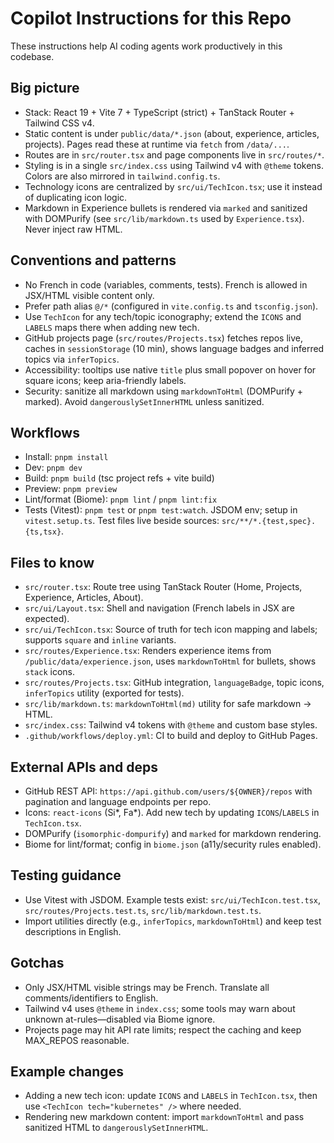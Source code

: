 # Copilot Instructions for this Repo

These instructions help AI coding agents work productively in this codebase.

## Big picture
- Stack: React 19 + Vite 7 + TypeScript (strict) + TanStack Router + Tailwind CSS v4.
- Static content is under `public/data/*.json` (about, experience, articles, projects). Pages read these at runtime via `fetch` from `/data/...`.
- Routes are in `src/router.tsx` and page components live in `src/routes/*`.
- Styling is in a single `src/index.css` using Tailwind v4 with `@theme` tokens. Colors are also mirrored in `tailwind.config.ts`.
- Technology icons are centralized by `src/ui/TechIcon.tsx`; use it instead of duplicating icon logic.
- Markdown in Experience bullets is rendered via `marked` and sanitized with DOMPurify (see `src/lib/markdown.ts` used by `Experience.tsx`). Never inject raw HTML.

## Conventions and patterns
- No French in code (variables, comments, tests). French is allowed in JSX/HTML visible content only.
- Prefer path alias `@/*` (configured in `vite.config.ts` and `tsconfig.json`).
- Use `TechIcon` for any tech/topic iconography; extend the `ICONS` and `LABELS` maps there when adding new tech.
- GitHub projects page (`src/routes/Projects.tsx`) fetches repos live, caches in `sessionStorage` (10 min), shows language badges and inferred topics via `inferTopics`.
- Accessibility: tooltips use native `title` plus small popover on hover for square icons; keep aria-friendly labels.
- Security: sanitize all markdown using `markdownToHtml` (DOMPurify + marked). Avoid `dangerouslySetInnerHTML` unless sanitized.

## Workflows
- Install: `pnpm install`
- Dev: `pnpm dev`
- Build: `pnpm build` (tsc project refs + vite build)
- Preview: `pnpm preview`
- Lint/format (Biome): `pnpm lint` / `pnpm lint:fix`
- Tests (Vitest): `pnpm test` or `pnpm test:watch`. JSDOM env; setup in `vitest.setup.ts`. Test files live beside sources: `src/**/*.{test,spec}.{ts,tsx}`.

## Files to know
- `src/router.tsx`: Route tree using TanStack Router (Home, Projects, Experience, Articles, About).
- `src/ui/Layout.tsx`: Shell and navigation (French labels in JSX are expected).
- `src/ui/TechIcon.tsx`: Source of truth for tech icon mapping and labels; supports `square` and `inline` variants.
- `src/routes/Experience.tsx`: Renders experience items from `/public/data/experience.json`, uses `markdownToHtml` for bullets, shows `stack` icons.
- `src/routes/Projects.tsx`: GitHub integration, `languageBadge`, topic icons, `inferTopics` utility (exported for tests).
- `src/lib/markdown.ts`: `markdownToHtml(md)` utility for safe markdown -> HTML.
- `src/index.css`: Tailwind v4 tokens with `@theme` and custom base styles.
- `.github/workflows/deploy.yml`: CI to build and deploy to GitHub Pages.

## External APIs and deps
- GitHub REST API: `https://api.github.com/users/${OWNER}/repos` with pagination and language endpoints per repo.
- Icons: `react-icons` (Si*, Fa*). Add new tech by updating `ICONS`/`LABELS` in `TechIcon.tsx`.
- DOMPurify (`isomorphic-dompurify`) and `marked` for markdown rendering.
- Biome for lint/format; config in `biome.json` (a11y/security rules enabled).

## Testing guidance
- Use Vitest with JSDOM. Example tests exist: `src/ui/TechIcon.test.tsx`, `src/routes/Projects.test.ts`, `src/lib/markdown.test.ts`.
- Import utilities directly (e.g., `inferTopics`, `markdownToHtml`) and keep test descriptions in English.

## Gotchas
- Only JSX/HTML visible strings may be French. Translate all comments/identifiers to English.
- Tailwind v4 uses `@theme` in `index.css`; some tools may warn about unknown at-rules—disabled via Biome ignore.
- Projects page may hit API rate limits; respect the caching and keep MAX_REPOS reasonable.

## Example changes
- Adding a new tech icon: update `ICONS` and `LABELS` in `TechIcon.tsx`, then use `<TechIcon tech="kubernetes" />` where needed.
- Rendering new markdown content: import `markdownToHtml` and pass sanitized HTML to `dangerouslySetInnerHTML`.
